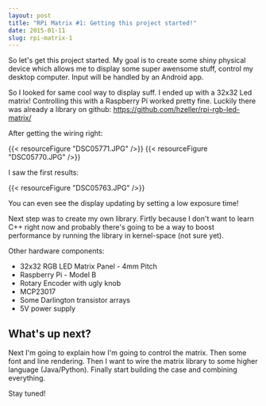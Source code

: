 ```yaml
---
layout: post
title: "RPi Matrix #1: Getting this project started!"
date: 2015-01-11
slug: rpi-matrix-1
---
```


So let's get this project started. My goal is to create some shiny physical device which allows me to display some super awensome stuff, control my desktop computer. Input will be handled by an Android app.

So I looked for same cool way to display suff. I ended up with a 32x32 Led matrix!
Controlling this with a Raspberry Pi worked pretty fine. Luckily there was already a library on github: https://github.com/hzeller/rpi-rgb-led-matrix/

After getting the wiring right:

{{< resourceFigure "DSC05771.JPG" />}}
{{< resourceFigure "DSC05770.JPG" />}}

I saw the first results:

{{< resourceFigure "DSC05763.JPG" />}}

You can even see the display updating by setting a low exposure time!

Next step was to create my own library. Firtly because I don't want to learn C++ right now and probably there's going to be a way to boost performance by running the library in kernel-space (not sure yet).

Other hardware components:

- 32x32 RGB LED Matrix Panel - 4mm Pitch
- Raspberry Pi - Model B
- Rotary Encoder with ugly knob
- MCP23017 
- Some Darlington transistor arrays
- 5V power supply



## What's up next?

Next I'm going to explain how I'm going to control the matrix. Then some font and line rendering. Then I want to wire the matrix library to some higher language (Java/Python). Finally start building the case and combining everything.

Stay tuned!


